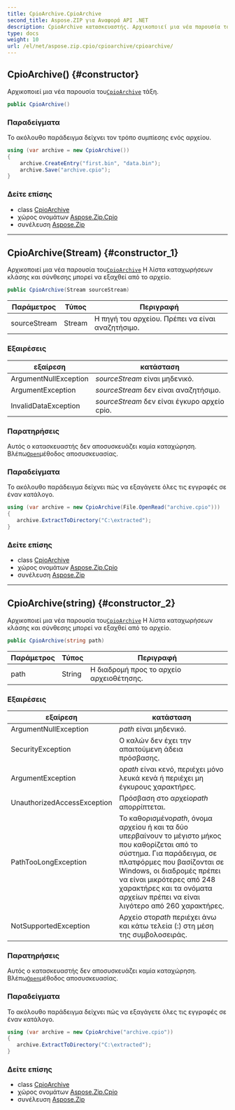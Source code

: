 ```yaml
---
title: CpioArchive.CpioArchive
second_title: Aspose.ZIP για Αναφορά API .NET
description: CpioArchive κατασκευαστής. Αρχικοποιεί μια νέα παρουσία τουCpioArchive τάξη.
type: docs
weight: 10
url: /el/net/aspose.zip.cpio/cpioarchive/cpioarchive/
---
```

## CpioArchive() {#constructor}

Αρχικοποιεί μια νέα παρουσία του[`CpioArchive`](../) τάξη.

```csharp
public CpioArchive()
```

### Παραδείγματα

Το ακόλουθο παράδειγμα δείχνει τον τρόπο συμπίεσης ενός αρχείου.

```csharp
using (var archive = new CpioArchive())
{
    archive.CreateEntry("first.bin", "data.bin");
    archive.Save("archive.cpio");
}
```

### Δείτε επίσης

* class [CpioArchive](../)
* χώρος ονομάτων [Aspose.Zip.Cpio](../../cpioarchive/)
* συνέλευση [Aspose.Zip](../../../)

---

## CpioArchive(Stream) {#constructor_1}

Αρχικοποιεί μια νέα παρουσία του[`CpioArchive`](../) Η λίστα καταχωρήσεων κλάσης και σύνθεσης μπορεί να εξαχθεί από το αρχείο.

```csharp
public CpioArchive(Stream sourceStream)
```

| Παράμετρος | Τύπος | Περιγραφή |
| --- | --- | --- |
| sourceStream | Stream | Η πηγή του αρχείου. Πρέπει να είναι αναζητήσιμο. |

### Εξαιρέσεις

| εξαίρεση | κατάσταση |
| --- | --- |
| ArgumentNullException | *sourceStream* είναι μηδενικό. |
| ArgumentException | *sourceStream* δεν είναι αναζητήσιμο. |
| InvalidDataException | *sourceStream* δεν είναι έγκυρο αρχείο cpio. |

### Παρατηρήσεις

Αυτός ο κατασκευαστής δεν αποσυσκευάζει καμία καταχώρηση. Βλέπω[`Open`](../../cpioentry/open/)μέθοδος αποσυσκευασίας.

### Παραδείγματα

Το ακόλουθο παράδειγμα δείχνει πώς να εξαγάγετε όλες τις εγγραφές σε έναν κατάλογο.

```csharp
using (var archive = new CpioArchive(File.OpenRead("archive.cpio")))
{ 
   archive.ExtractToDirectory("C:\extracted");
}
```

### Δείτε επίσης

* class [CpioArchive](../)
* χώρος ονομάτων [Aspose.Zip.Cpio](../../cpioarchive/)
* συνέλευση [Aspose.Zip](../../../)

---

## CpioArchive(string) {#constructor_2}

Αρχικοποιεί μια νέα παρουσία του[`CpioArchive`](../) Η λίστα καταχωρήσεων κλάσης και σύνθεσης μπορεί να εξαχθεί από το αρχείο.

```csharp
public CpioArchive(string path)
```

| Παράμετρος | Τύπος | Περιγραφή |
| --- | --- | --- |
| path | String | Η διαδρομή προς το αρχείο αρχειοθέτησης. |

### Εξαιρέσεις

| εξαίρεση | κατάσταση |
| --- | --- |
| ArgumentNullException | *path* είναι μηδενικό. |
| SecurityException | Ο καλών δεν έχει την απαιτούμενη άδεια πρόσβασης. |
| ArgumentException | ο*path* είναι κενό, περιέχει μόνο λευκά κενά ή περιέχει μη έγκυρους χαρακτήρες. |
| UnauthorizedAccessException | Πρόσβαση στο αρχείο*path* απορρίπτεται. |
| PathTooLongException | Το καθορισμένο*path*, όνομα αρχείου ή και τα δύο υπερβαίνουν το μέγιστο μήκος που καθορίζεται από το σύστημα. Για παράδειγμα, σε πλατφόρμες που βασίζονται σε Windows, οι διαδρομές πρέπει να είναι μικρότερες από 248 χαρακτήρες και τα ονόματα αρχείων πρέπει να είναι λιγότερο από 260 χαρακτήρες. |
| NotSupportedException | Αρχείο στο*path* περιέχει άνω και κάτω τελεία (:) στη μέση της συμβολοσειράς. |

### Παρατηρήσεις

Αυτός ο κατασκευαστής δεν αποσυσκευάζει καμία καταχώρηση. Βλέπω[`Open`](../../cpioentry/open/)μέθοδος αποσυσκευασίας.

### Παραδείγματα

Το ακόλουθο παράδειγμα δείχνει πώς να εξαγάγετε όλες τις εγγραφές σε έναν κατάλογο.

```csharp
using (var archive = new CpioArchive("archive.cpio")) 
{ 
   archive.ExtractToDirectory("C:\extracted");
}
```

### Δείτε επίσης

* class [CpioArchive](../)
* χώρος ονομάτων [Aspose.Zip.Cpio](../../cpioarchive/)
* συνέλευση [Aspose.Zip](../../../)


